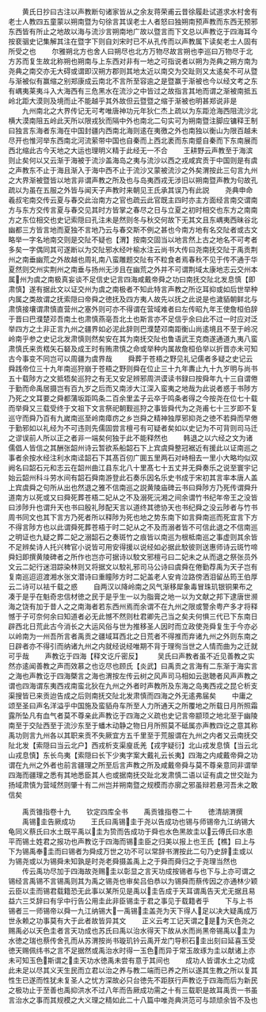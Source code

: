 <!-- { "loadSidebar": true } -->
　　黄氏日抄曰古注以声教断句诸家皆从之余友蒋荣甫云昔徐履赴试道求水村舍有老士人教四五童蒙以朔南暨为句徐言其误老士人者怒曰独朔南预声教而东西无预邪东西皆有所止之地故以海与流沙言朔南地广故以暨言而下文总以声教讫于四海耳今按裵骃史记集解其注在暨字下则自刘宋时已不从孔传而以声教属下读矣老士人固有所受之也
　　尔雅朔北方也舍人曰朔尽也北方万物尽故言朔也李巡曰万物尽于北方苏而复生故北称朔也朔南与上东西对非有一地之可指说者以朔为尧典之朔方南为尧典之南交亦无大碍或谓即汉朔方郡则其地太近以南交为交趾则又太逺矣不可从暨与渐被似有赢缩之别郑康成云南北不言所至容逾之是暨赢于渐被也今以经文考之东有嵎夷莱夷斗入大海西有三危黑水在流沙之中皆过之故指言其地而谓之渐被南抵五岭北距大漠则及境而止不能越乎其外故但云暨暨之缩于渐被也明甚郑说非是
　　九州南北之大界传记无可考唯唐神功元年狄仁杰上疏以为东距沧海西阻流沙北横大漠南阻五岭此天所以限戎狄而隔中外也南北二句实可为朔南暨注脚应镛释王制曰独言东海者东海在中国封疆内西南北海则逺在夷徼之外也南独以衡山为限百越未尽开也惟河举东西南北河流萦带中国也自秦而上西北袤而东南蹙自秦而下东南展而西北缩此古今天地之大运也理明义精于此经无一不合
　　王耕野云声教至于海滨则止矣何以又云渐于海被于流沙盖海岛之夷与流沙以西之戎咸宾贡于中国则是有虞之声教东不止于海且渐入于海中西不止于流沙又蒙被流沙之外矣渭按此三句言九州之大界渐被暨皆以地言非谓声教之所及也与岛夷西戎无涉旧以朔南暨声教为句故孔疏以为虽在五服之外皆与闻天子声教时来朝见王氏承其误乃有此説
　　尧典申命羲叔宅南交传云夏与春交此治南方之官也疏云此官既主四时亦主方面经言南交谓南方与东方交传言夏与春交见其时方皆掌之春尽之日与立夏之初时相交也东方之南南方之东位相交也史记索隠曰孔注未是然则冬与秋交何故下无其文且东嵎夷西昧谷北幽都三方皆言地而夏独不言地乃云与春交斯不例之甚也今南方地有名交阯者或古文略举一字名地南交则是交阯不疑也【渭】按南交固当以地言然上古之地名不可考者多矣一字偶同其可遂断以为交阯邪水经叶榆水注云尚书大传曰尧南抚交阯于禹贡荆州之南垂幽荒之外故越也周礼南八蛮雕题交阯有不粒食者焉春秋不见于传不通于华夏然则交州实荆州之南垂与扬州无涉且在幽荒之外并不可谓荆域太康地志云交州本属州为虞之南极真妄谈不足信史记言四海咸戴帝舜之功曰南抚交阯北发息慎【即肃慎】遂有据此文以证交州为虞之南极者不知此特言声教之所讫耳抑或如后世举种内属之类故谓之抚索隠曰帝舜之徳抚及四方夷人故先以抚之此说是也濊貊朝鲜北与肃慎接壤谓肃慎直营州之塞外则可亦不得谓在营域难者曰左传昭九年王使詹桓伯辞于晋曰巴濮楚邓吾南土也肃慎燕亳吾北土也斯言亦不足信乎余曰此不过一时应对泛举四方之土非正言九州之疆界如必泥此辞则巴濮楚邓南距衡山尚逺境且不至于岭况岭南乎参之史记北发肃慎则然矣安在其为南抚交阯也鲁语武王克商遂通道九夷八蛮肃慎氏来贡楛矢石砮及成王时有贿肃慎之命或举种内属故詹桓伯举以折晋亦未可知古今事变不同岂可以周疆为虞界哉
　　舜葬于苍梧之野见礼记儒者多疑之史记云舜践帝位三十九年南巡狩崩于苍梧之野则舜在位止三十九年夀止九十九岁明与尚书五十载陟方之文抵牾矣巡狩之有无又安足辨邪周洪谟读书録曰按舜年九十三自谓倦于勤而命禹居摄岂有百九岁之后而又南涉大江深入蛮夷之地哉为此说者惑于书陟方乃死之文耳要之舜都蒲坂距鸣条二百余里孟子云卒于鸣条者得之今按尧在位七十载而举舜又三载受终于文祖下文言祭祀朝觐巡狩之事皆舜代为之尧甫七十三岁即不复巡守而舜乃百有九嵗南巡至岭南瘴疠之乡岂舜之精神独厚邪抑尧之徳不若舜而早倦于勤邪如以礼经为不可违则先儒固尝言檀弓有可疑者矣如以史记为不可背则司马迁之谬误前人所以正之者非一端矣何独于此不能释然也
　　韩退之以六经之文为诸儒倡人皆信之其酬张韶州诗云暂欲系船韶石下上宾虞舜整冠裾近有援此以证南巡之事者余按水经注利水南迳韶石下其髙百仞广圎五里两石对峙相去一里小大略均似双阙名曰韶石元和志云在韶州曲江县东北八十里髙七十五丈并无舜奏乐之说至寰宇记始云韶州科斗劳水间有韶石舜南游登此石奏乐因名乐史书成于宋初其言率本唐人盖上宾虞舜之句所从出也然退之雅不信南巡之説黄陵庙碑云书曰舜陟方乃死传谓舜升道南方以死或又曰舜死葬苍梧二妃从之不及溺死沅湘之间余谓竹书纪年帝王之没皆曰涉陟升也谓升天也书曰殷礼陟配天言以道终其徳协天也书纪舜之没云陟者与竹书周书同文也其下言方乃死者所以释陟为死也地之势东南下如言舜南巡而死宜言下方不得言陟方也以此谓舜死葬苍梧于时二妃从之不及而溺者皆不可信此退之不信南巡之明证也九疑之葬二妃之溺韶石之奏斑竹之痕皆以南巡为根柢南巡之事虚则其余皆不足辨矣诗人托兴稗官小说皆可用安得援以说经如必据此駮彼则送惠师诗云斑竹啼舜妇即撰黄陵碑者之所作也岂亦可据诗以駮文邪檀弓曰二妃未之从而退之祭张员外文云二妃行迷泪踪染林则又将据文以駮礼邪司马公诗曰虞舜在倦勤荐禹为天子岂有复南巡迢迢渡湘水张文潜诗曰重瞳陟方时二妃盖老人安肯泣路傍洒泪留丛筠王伯厚云二诗可以袪千载之惑
　　自两汉以降岭南之风气渐移犀象毒冒珠玑银铜果布之凑于是乎在魁奇忠信材徳之民于是乎生一以为脂膏之地一以为文献之邦下逮唐世濒海之饶有加于昔人之之南海者若东西州焉而余谓不在九州之限或警余粤产多才将释憾于子可奈何余曰知道者必无此憾不然则杜君卿先己当之矣夫何惧三代已下东南日辟西北日荒此古今消长之大运风俗与世为推移圣人因时而立政使尧舜复生于今亦必以岭南为一州吾所言者禹贡之疆域耳西北之日荒者不得推而弃诸九州之外则东南之日辟者亦不得引而纳诸九州之内就经说经唯期不背于理徇当世之人情而曲为之迁就可乎哉
　　声教讫于四海【释文讫斤密反】
　　吴氏曰声教者虽不近见善教之实然亦逺闻善教之声而效慕之也讫尽也顾氏【炎武】曰禹贡之言海有二东渐于海实言之海也声教讫于四海槩言之海也渭按左传云树之风声司马相如云逖聴者风声声教之谓也四海谓东夷西戎南蛮北狄在九州之外者时声教所及东海之岛夷西戎之昆仑析支渠搜皆已来贡迨告成之后则南抚交阯北发肃慎而四海之外无逺弗届矣
　　中庸之颂至圣曰声名洋溢乎中国施及蛮貊舟车所至人力所通天之所覆地之所载日月所照霜露所坠凡有血气者莫不尊亲此声教讫于四海之义疏也史记言帝颛顼之地北至于幽陵南至于交阯西至于流沙东至于蟠木动静之物日月所照莫不砥属亦声教四讫之意其称禹功则言九州各以其职来贡不失厥宜方五千里至于荒服谓在九州之内者又云南抚交阯北发【索隠曰当云北户】西戎析支渠廋氐羌【戎字疑衍】北山戎发息慎【当云北山戎息慎】东长鸟夷【索隠曰长下少夷字案大戴礼云长夷】四海之内咸戴帝舜之功谓在九州之外者也前言疆理之所至后言声教之所及咸戴帝舜与莫不尊亲意同非谓举四海而疆理之悉有其地悉臣其人也或据南抚交趾北发肃慎二语以证有虞之世交趾为扬域肃慎为营域然则肇十有二州岂并朔南暨之规模而亦廓之邪虽辩若悬河吾未之敢信矣

　　禹贡锥指卷十九
　　钦定四库全书
　　禹贡锥指卷二十
　　徳清胡渭撰
　　禹锡圭告厥成功
　　王氏曰禹锡圭于尧以告成功也锡与师锡帝九江纳锡大龟同义蔡氏曰水土既平禹以圭为贽而告成功于舜也水色黑故圭以云傅氏曰水患平而锡土姓君之报功也声教讫于四海而锡圭臣之归美以报上也王氏【樵】曰上与下为锡禹奉圭而曰锡者为舜成万世之功不可以常辞书渭按此二句乃史辞圭或以为锡尧或以为锡舜未知孰是时尧老舜摄盖禹上之于舜而舜归之于尧理当然也
　　传云禹功尽加于四海故尧赐圭以彰显之言天功成按锡者与也下与上亦可谓之锡经言禹锡不言锡禹则其为禹之锡尧也审矣吕伯恭以为锡舜而蔡传因之亦通林少颖云臣以圭而锡君载籍恐无此事以某所见是禹以圭告成于天耳谓禹告天尤无据且易益六三爻辞曰有孚中行告公用圭此非臣锡圭于君之事见于载籍者乎
　　下与上书锡者三一师锡帝以舜一九江纳锡大一禹锡圭盖尧为天下得人足以决大疑禹成万世永赖之功事莫有大于此者故皆异其文
　　正义云考工记天谓之是为天色尧之赐禹必以天色圭者言天功成也苏氏曰禹以治水得天下故从水而尚黑帝锡禹以圭为水徳之瑞也蔡传舍孔而从苏渭按尚书璇玑钤云禹开龙门导积石圭出刻曰延喜玉受徳天赐佩纬书之言不足据然或禹治水时得一玉色而异于常玉故琢为圭以献诸上亦未可知玉色斯谓之圭天功水徳禹未尝有意于其间也
　　成功人皆谓水土之功成此未足以尽其义天生民而立君以治之养与教二端而已养之所以遂其生教之所以复其性生已遂而性犹未复圣人之忧方深故必只台徳先不距朕行声教讫于四海而后为新民之极功止于至善也禹抑洪水不过八年而告厥成功需之十有三载职是故耳禹贡一书虽言治水之事而其规模之大义理之精如此二十八篇中唯尧典洪范可与颉颃余皆不及也
